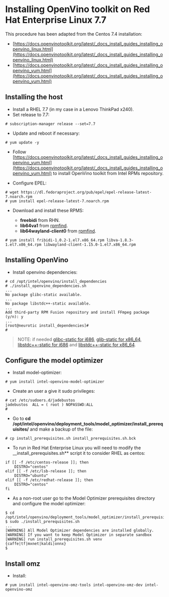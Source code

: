 # Installing OpenVino toolkit on Red Hat Enterprise Linux 7.7

This procedure has been adapted from the Centos 7.4 installation:

* [https://docs.openvinotoolkit.org/latest/_docs_install_guides_installing_openvino_linux.html](https://docs.openvinotoolkit.org/latest/_docs_install_guides_installing_openvino_linux.html)
* [https://docs.openvinotoolkit.org/latest/_docs_install_guides_installing_openvino_yum.html](https://docs.openvinotoolkit.org/latest/_docs_install_guides_installing_openvino_yum.html)

## Installing the host

* Install a RHEL 7.7 (in my case in a Lenovo ThinkPad x240).
* Set release to 7.7:

```
# subscription-manager release --set=7.7
```
* Update and reboot if necessary:

```
# yum update -y
```
* Follow [https://docs.openvinotoolkit.org/latest/_docs_install_guides_installing_openvino_yum.html](https://docs.openvinotoolkit.org/latest/_docs_install_guides_installing_openvino_yum.html) to install OpenVino toolkit from Intel RPMs repository.

* Configure EPEL:

```
# wget https://dl.fedoraproject.org/pub/epel/epel-release-latest-7.noarch.rpm
# yum install epel-release-latest-7.noarch.rpm
```

* Download and install these RPMS:

  * **freebidi** from RHN.
  * **lib64va1** from [rpmfind](https://rpmfind.net/linux/centos/7.7.1908/os/x86_64/Packages/libva-1.8.3-1.el7.x86_64.rpm).
  * **lib64wayland-client0** from [rpmfind](https://rpmfind.net/linux/centos/7.7.1908/os/x86_64/Packages/libwayland-client-1.15.0-1.el7.x86_64.rpm).

```
# yum install fribidi-1.0.2-1.el7.x86_64.rpm libva-1.8.3-1.el7.x86_64.rpm libwayland-client-1.15.0-1.el7.x86_64.rpm
```

## Installing OpenVino

* Install openvino dependencies:

```
# cd /opt/intel/openvino/install_dependencies
# ./install_openvino_dependencies.sh 
...
No package glibc-static available.
...
No package libstdc++-static available.
...
Add third-party RPM Fusion repository and install FFmpeg package (y/n): y
...
[root@neurotic install_dependencies]# 
#
```

> NOTE: if needed [glibc-static for i686](https://rpmfind.net/linux/centos/7.7.1908/os/x86_64/Packages/libstdc++-static-4.8.5-39.el7.i686.rpm), [glib-static for x86_64](https://rpmfind.net/linux/centos/7.7.1908/os/x86_64/Packages/libstdc++-static-4.8.5-39.el7.x86_64.rpm), [libstdc++-static for i686](https://rpmfind.net/linux/centos/7.7.1908/os/x86_64/Packages/libstdc++-static-4.8.5-39.el7.i686.rpm) and [libstdc++-static for x86_64](https://rpmfind.net/linux/centos/7.7.1908/os/x86_64/Packages/libstdc++-static-4.8.5-39.el7.x86_64.rpm).

## Configure the model optimizer

* Install model-optimizer:

```
# yum install intel-openvino-model-optimizer
```

* Create an user a give it sudo privileges:

```
# cat /etc/sudoers.d/jadebustos 
jadebustos	ALL = ( root ) NOPASSWD:ALL
# 
```

* Go to __cd /opt/intel/openvino/deployment_tools/model_optimizer/install_prerequisites/__ and make a backup of the file:

```
# cp install_prerequisites.sh install_prerequisites.sh.bck
```

* To run in Red Hat Enterprise Linux you will need to modify the __install_prerequisites.sh** script it to consider RHEL as centos:

```
if [[ -f /etc/centos-release ]]; then
    DISTRO="centos"
elif [[ -f /etc/lsb-release ]]; then
    DISTRO="ubuntu"
elif [[ -f /etc/redhat-release ]]; then
    DISTRO="centos"
fi
```

* As a non-root user go to the Model Optimizer prerequisites directory and configure the model optimizer:

```
$ cd /opt/intel/openvino/deployment_tools/model_optimizer/install_prerequisites
$ sudo ./install_prerequisites.sh
...
[WARNING] All Model Optimizer dependencies are installed globally.
[WARNING] If you want to keep Model Optimizer in separate sandbox
[WARNING] run install_prerequisites.sh venv {caffe|tf|mxnet|kaldi|onnx}
$
```

## Install omz

* Install:

```
# yum install intel-openvino-omz-tools intel-openvino-omz-dev intel-openvino-omz
```

